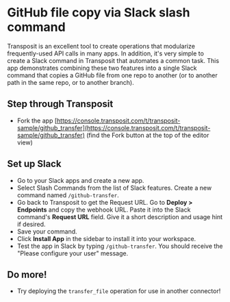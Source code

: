 # GitHub file copy via Slack slash command

Transposit is an excellent tool to create operations that modularize frequently-used API calls in many apps. In addition, it's very simple to create a Slack command in Transposit that automates a common task. This app demonstrates combining these two features into a single Slack command that copies a GitHub file from one repo to another (or to another path in the same repo, or to another branch).

## Step through Transposit

  * Fork the app [https://console.transposit.com/t/transposit-sample/github_transfer](https://console.transposit.com/t/transposit-sample/github_transfer) (find the Fork button at the top of the editor view)

## Set up Slack

  * Go to your Slack apps and create a new app.
  * Select Slash Commands from the list of Slack features. Create a new command named `/github-transfer`.
  * Go back to Transposit to get the Request URL. Go to **Deploy > Endpoints** and copy the webhook URL. Paste it into the Slack command's **Request URL** field. Give it a short description and usage hint if desired.
  * Save your command.
  * Click **Install App** in the sidebar to install it into your workspace.
  * Test the app in Slack by typing `/github-transfer`. You should receive the "Please configure your user" message.

## Do more!

  * Try deploying the `transfer_file` operation for use in another connector!
